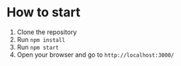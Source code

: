 # How to start

1. Clone the repository
2. Run `npm install`
3. Run `npm start`
4. Open your browser and go to `http://localhost:3000/`